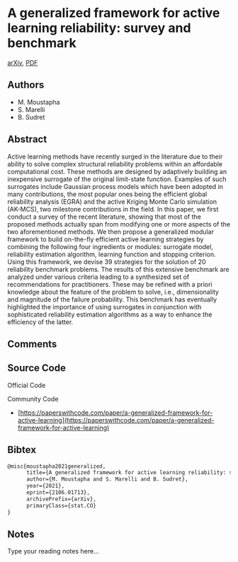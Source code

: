 
# A generalized framework for active learning reliability: survey and benchmark

[arXiv](https://arxiv.org/abs/2106.01713), [PDF](https://arxiv.org/pdf/2106.01713.pdf)

## Authors

- M. Moustapha
- S. Marelli
- B. Sudret

## Abstract

Active learning methods have recently surged in the literature due to their ability to solve complex structural reliability problems within an affordable computational cost. These methods are designed by adaptively building an inexpensive surrogate of the original limit-state function. Examples of such surrogates include Gaussian process models which have been adopted in many contributions, the most popular ones being the efficient global reliability analysis (EGRA) and the active Kriging Monte Carlo simulation (AK-MCS), two milestone contributions in the field. In this paper, we first conduct a survey of the recent literature, showing that most of the proposed methods actually span from modifying one or more aspects of the two aforementioned methods. We then propose a generalized modular framework to build on-the-fly efficient active learning strategies by combining the following four ingredients or modules: surrogate model, reliability estimation algorithm, learning function and stopping criterion. Using this framework, we devise 39 strategies for the solution of 20 reliability benchmark problems. The results of this extensive benchmark are analyzed under various criteria leading to a synthesized set of recommendations for practitioners. These may be refined with a priori knowledge about the feature of the problem to solve, i.e., dimensionality and magnitude of the failure probability. This benchmark has eventually highlighted the importance of using surrogates in conjunction with sophisticated reliability estimation algorithms as a way to enhance the efficiency of the latter.

## Comments



## Source Code

Official Code



Community Code

- [https://paperswithcode.com/paper/a-generalized-framework-for-active-learning](https://paperswithcode.com/paper/a-generalized-framework-for-active-learning)

## Bibtex

```tex
@misc{moustapha2021generalized,
      title={A generalized framework for active learning reliability: survey and benchmark}, 
      author={M. Moustapha and S. Marelli and B. Sudret},
      year={2021},
      eprint={2106.01713},
      archivePrefix={arXiv},
      primaryClass={stat.CO}
}
```

## Notes

Type your reading notes here...

